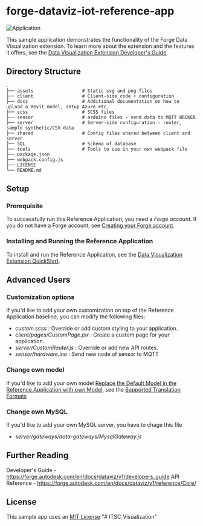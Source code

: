 # forge-dataviz-iot-reference-app

![Application](docs/dataviz-intro.jpg)

This sample application demonstrates the functionality of the Forge Data Visualization extension. To learn more about the extension and the features it offers, see the [Data Visualization Extension  Developer's Guide](https://forge.autodesk.com/en/docs/dataviz/v1/developers_guide/introduction/overview/).

## Directory Structure

    .
    ├── assets                  # Static svg and png files
    ├── client                  # Client-side code + configuration
    ├── docs                    # Additional documentation on how to upload a Revit model, setup Azure etc.
    ├── scss                    # SCSS files
    ├── sensor                  # arduino files - send data to MQTT BROKER
    ├── server                  # Server-side configuration - router, sample synthetic/CSV data
    ├── shared                  # Config files shared between client and server
    ├── SQL                     # Schema of database   
    ├── tools                   # Tools to use in your own webpack file
    ├── package.json
    ├── webpack.config.js
    ├── LICENSE
    └── README.md

## Setup

### Prerequisite

To successfully run this Reference Application, you need a _Forge account_. If you do not have a Forge account, see [Creating your Forge account](https://learnforge.autodesk.io/#/account/).

### Installing and Running the Reference Application

To install and run the Reference Application, see the [Data Visualization Extension QuickStart](https://forge.autodesk.com/en/docs/dataviz/v1/developers_guide/quickstart/running_the_application/).

## Advanced Users

### Customization options

If you'd like to add your own customization on top of the Reference Application baseline, you can modify the following files:

-   _custom.scss_ : Override or add custom styling to your application.
-   _client/pages/CustomPage.jsx_ : Create a custom page for your application.
-   _server/CustomRouter.js_ : Override or add new API routes.
-   _sensor/hardware.ino_ : Send new node of sensor to MQTT

### Change own model
If you'd like to add your own model [Replace the Default Model in the Reference Application with own Model](https://forge.autodesk.com/en/docs/dataviz/v1/developers_guide/quickstart/replace_model/), see the
[Supported Translation Formats](https://forge.autodesk.com/en/docs/model-derivative/v2/developers_guide/supported-translations/)

### Change own MySQL 
If you'd like to add your own MySQL server, you have to chage this file
-   _server/gateways/data-gateways/MysqlGateway.js_ 

## Further Reading

Developer's Guide - https://forge.autodesk.com/en/docs/dataviz/v1/developers_guide
API Reference - https://forge.autodesk.com/en/docs/dataviz/v1/reference/Core/

## License

This sample app uses an [MIT License](LICENSE)
"# ITSC_Visualization" 
